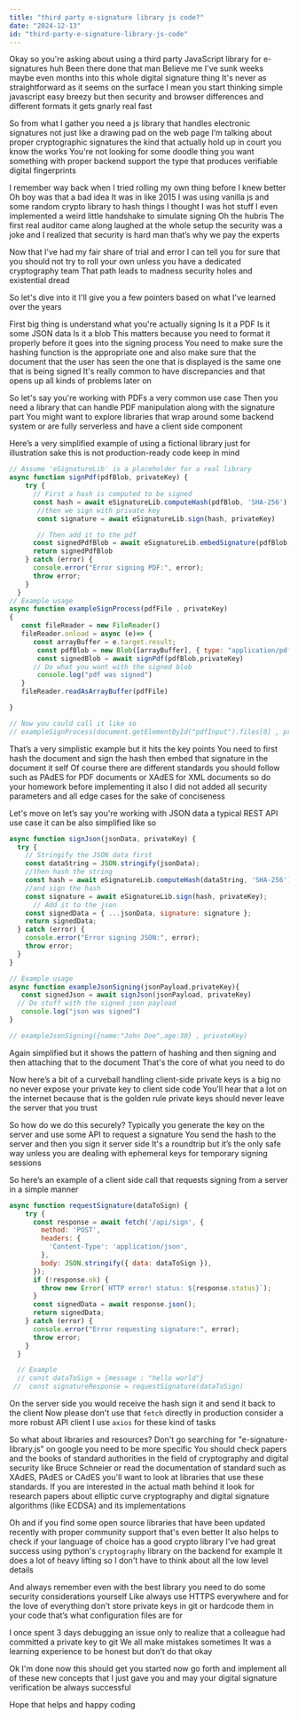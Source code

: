 ```yaml
---
title: "third party e-signature library js code?"
date: "2024-12-13"
id: "third-party-e-signature-library-js-code"
---
```


Okay so you're asking about using a third party JavaScript library for e-signatures huh Been there done that man Believe me I've sunk weeks maybe even months into this whole digital signature thing It's never as straightforward as it seems on the surface I mean you start thinking simple javascript easy breezy but then security and browser differences and different formats it gets gnarly real fast

So from what I gather you need a js library that handles electronic signatures not just like a drawing pad on the web page I’m talking about proper cryptographic signatures the kind that actually hold up in court you know the works You're not looking for some doodle thing you want something with proper backend support the type that produces verifiable digital fingerprints

I remember way back when I tried rolling my own thing before I knew better Oh boy was that a bad idea It was in like 2015 I was using vanilla js and some random crypto library to hash things I thought I was hot stuff I even implemented a weird little handshake to simulate signing Oh the hubris The first real auditor came along laughed at the whole setup the security was a joke and I realized that security is hard man that’s why we pay the experts

Now that I've had my fair share of trial and error I can tell you for sure that you should not try to roll your own unless you have a dedicated cryptography team That path leads to madness security holes and existential dread

So let's dive into it I'll give you a few pointers based on what I've learned over the years

First big thing is understand what you're actually signing Is it a PDF Is it some JSON data Is it a blob This matters because you need to format it properly before it goes into the signing process You need to make sure the hashing function is the appropriate one and also make sure that the document that the user has seen the one that is displayed is the same one that is being signed It's really common to have discrepancies and that opens up all kinds of problems later on

So let's say you're working with PDFs a very common use case Then you need a library that can handle PDF manipulation along with the signature part You might want to explore libraries that wrap around some backend system or are fully serverless and have a client side component

Here’s a very simplified example of using a fictional library just for illustration sake this is not production-ready code keep in mind

```javascript
// Assume 'eSignatureLib' is a placeholder for a real library
async function signPdf(pdfBlob, privateKey) {
    try {
      // First a hash is computed to be signed
      const hash = await eSignatureLib.computeHash(pdfBlob, 'SHA-256')
       //then we sign with private key
       const signature = await eSignatureLib.sign(hash, privateKey)

       // Then add it to the pdf
      const signedPdfBlob = await eSignatureLib.embedSignature(pdfBlob, signature,hash)
      return signedPdfBlob
    } catch (error) {
      console.error("Error signing PDF:", error);
      throw error;
    }
  }
// Example usage
async function exampleSignProcess(pdfFile , privateKey)
{
   const fileReader = new FileReader()
   fileReader.onload = async (e)=> {
      const arrayBuffer = e.target.result;
       const pdfBlob = new Blob([arrayBuffer], { type: "application/pdf" });
       const signedBlob = await signPdf(pdfBlob,privateKey)
      // Do what you want with the signed blob
       console.log("pdf was signed")
   }
   fileReader.readAsArrayBuffer(pdfFile)

}

// Now you could call it like so
// exampleSignProcess(document.getElementById("pdfInput").files[0] , privateKey )
```

That’s a very simplistic example but it hits the key points You need to first hash the document and sign the hash then embed that signature in the document it self Of course there are different standards you should follow such as PAdES for PDF documents or XAdES for XML documents so do your homework before implementing it also I did not added all security parameters and all edge cases for the sake of conciseness

Let's move on let’s say you're working with JSON data a typical REST API use case it can be also simplified like so

```javascript
async function signJson(jsonData, privateKey) {
  try {
    // Stringify the JSON data first
    const dataString = JSON.stringify(jsonData);
    //then hash the string
    const hash = await eSignatureLib.computeHash(dataString, 'SHA-256');
    //and sign the hash
    const signature = await eSignatureLib.sign(hash, privateKey);
      // Add it to the json
    const signedData = { ...jsonData, signature: signature };
    return signedData;
  } catch (error) {
    console.error("Error signing JSON:", error);
    throw error;
  }
}

// Example usage
async function exampleJsonSigning(jsonPayload,privateKey){
   const signedJson = await signJson(jsonPayload, privateKey)
  // Do stuff with the signed json payload
   console.log("json was signed")
}

// exampleJsonSigning({name:"John Doe",age:30} , privateKey)

```

Again simplified but it shows the pattern of hashing and then signing and then attaching that to the document That's the core of what you need to do

Now here’s a bit of a curveball handling client-side private keys is a big no no never expose your private key to client side code You'll hear that a lot on the internet because that is the golden rule private keys should never leave the server that you trust

So how do we do this securely? Typically you generate the key on the server and use some API to request a signature You send the hash to the server and then you sign it server side It's a roundtrip but it’s the only safe way unless you are dealing with ephemeral keys for temporary signing sessions

So here’s an example of a client side call that requests signing from a server in a simple manner

```javascript
async function requestSignature(dataToSign) {
    try {
      const response = await fetch('/api/sign', {
        method: 'POST',
        headers: {
          'Content-Type': 'application/json',
        },
        body: JSON.stringify({ data: dataToSign }),
      });
      if (!response.ok) {
        throw new Error(`HTTP error! status: ${response.status}`);
      }
      const signedData = await response.json();
      return signedData;
    } catch (error) {
      console.error("Error requesting signature:", error);
      throw error;
    }
  }

  // Example
  // const dataToSign = {message : "hello world"}
 //  const signatureResponse = requestSignature(dataToSign)

```

On the server side you would receive the hash sign it and send it back to the client Now please don't use that `fetch` directly in production consider a more robust API client I use `axios` for these kind of tasks

So what about libraries and resources? Don't go searching for "e-signature-library.js" on google you need to be more specific You should check papers and the books of standard authorities in the field of cryptography and digital security like Bruce Schneier or read the documentation of standard such as XAdES, PAdES or CAdES you'll want to look at libraries that use these standards. If you are interested in the actual math behind it look for research papers about elliptic curve cryptography and digital signature algorithms (like ECDSA) and its implementations

Oh and if you find some open source libraries that have been updated recently with proper community support that's even better It also helps to check if your language of choice has a good crypto library I’ve had great success using python's `cryptography` library on the backend for example It does a lot of heavy lifting so I don't have to think about all the low level details

And always remember even with the best library you need to do some security considerations yourself Like always use HTTPS everywhere and for the love of everything don't store private keys in git or hardcode them in your code that’s what configuration files are for

I once spent 3 days debugging an issue only to realize that a colleague had committed a private key to git We all make mistakes sometimes It was a learning experience to be honest but don’t do that okay

Ok I'm done now this should get you started now go forth and implement all of these new concepts that I just gave you and may your digital signature verification be always successful

Hope that helps and happy coding
